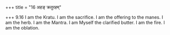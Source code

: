 +++
title = "16 अहङ् क्रतुरहम्"

+++
9.16 I am the Kratu. I am the sacrifice. I am the offering to the manes.
I am the herb. I am the Mantra. I am Myself the clarified butter. I am
the fire. I am the oblation.

